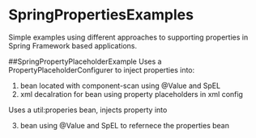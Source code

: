 # SpringPropertiesExamples
Simple examples using different approaches to supporting properties in Spring Framework based applications.

##SpringPropertyPlaceholderExample
Uses a PropertyPlaceholderConfigurer to inject properties into:

1. bean located with component-scan using @Value and SpEL
2. xml decalration for bean using property placeholders in xml config

Uses a util:properies bean, injects property into

3. bean using @Value and SpEL to refernece the properties bean
